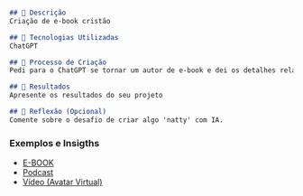 
```markdown

## 📒 Descrição
Criação de e-book cristão

## 🤖 Tecnologias Utilizadas
ChatGPT

## 🧐 Processo de Criação
Pedi para o ChatGPT se tornar um autor de e-book e dei os detalhes relacionados a quantidade de capítulos que ele geraria e também pedi para ele criar um personagem chamado Alex que gostava de pregar a Palavra de Deus

## 🚀 Resultados
Apresente os resultados do seu projeto

## 💭 Reflexão (Opcional)
Comente sobre o desafio de criar algo 'natty' com IA.
```

### Exemplos e Insigths

- [E-BOOK](/exemplos/E-BOOK.md)
- [Podcast](/exemplos/PODCAST.md)
- [Vídeo (Avatar Virtual)](/exemplos/VIDEO.md)

